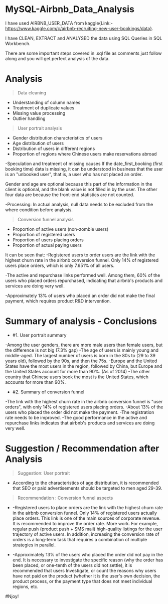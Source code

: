 # MySQL-Airbnb_Data_Analysis

I have used AIRBNB_USER_DATA from kaggle{Link:- https://www.kaggle.com/c/airbnb-recruiting-new-user-bookings/data}.

I have CLEAN, EXTRACT and ANALYSED the data using SQL Queries in SQL Workbench.

There are some important steps covered in .sql file as comments just follow along and you will get perfect analysis of the data.

# Analysis
> Data cleaning
* Understanding of column names
* Treatment of duplicate values
* Missing value processing
* Outlier handling

>  User portrait analysis
* Gender distribution characteristics of users
* Age distribution of users
* Distribution of users in different regions
* Proportion of regions where Chinese users make reservations abroad

-Speculation and treatment of missing causes
If the date_first_booking (first booking time) data is missing, it can be understood in business that the user is an "unbooked user", that is, a user who has not placed an order.

Gender and age are optional because this part of the information in the client is optional, and the blank value is not filled in by the user.
The other four data are because the front-end statistics are not counted.

-Processing: In actual analysis, null data needs to be excluded from the where condition before analysis.

> Conversion funnel analysis
* Proportion of active users (non-zombie users)
* Proportion of registered users
* Proportion of users placing orders
* Proportion of actual paying users

It can be seen that:
-Registered users to order users are the link with the highest churn rate in the airbnb conversion funnel. Only 14% of registered users place orders, which is only 7.651% of all users.

-The active and repurchase links performed well. Among them, 60% of the users who placed orders repurchased, indicating that airbnb's products and services are doing very well.

-Approximately 13% of users who placed an order did not make the final payment, which requires product R&D intervention.

# Summary of analysis - Conclusions

* #1. User portrait summary

-Among the user genders, there are more male users than female users, but the difference is not big (7.3% gap)
-The age of users is mainly young and middle-aged. The largest number of users is born in the 80s to (29 to 39 years old), followed by the 90s, and then the 75s.
-Europe and the United States have the most users in the region, followed by China, but Europe and the United States account for more than 90%. (As of 2014)
-The other country that Chinese users book the most is the United States, which accounts for more than 90%.

* #2. Summary of conversion funnel

-The link with the highest churn rate in the airbnb conversion funnel is "user orders", with only 14% of registered users placing orders.
-About 13% of the users who placed the order did not make the payment.
-The registration rate needs to be improved.
-The good performance in the active and repurchase links indicates that airbnb's products and services are doing very well.

# Suggestion / Recommendation after Analysis

> Suggestion: User portrait

* According to the characteristics of age distribution, it is recommended that SEO or paid advertisements should be targeted to men aged 29-39.

> Recommendation : Conversion funnel aspects

* -Registered users to place orders are the link with the highest churn rate in the airbnb conversion funnel. Only 14% of registered users actually place orders. This link is one of the main sources of corporate revenue. It is recommended to improve the order rate. More work. For example, regular push (product push + SMS mail) high-quality listings for the user trajectory of active users. In addition, increasing the conversion rate of orders is a long-term task that requires a combination of multiple strategies in parallel.

* -Approximately 13% of the users who placed the order did not pay in the end. It is necessary to investigate the specific reason (why the order has been placed, or one-tenth of the users did not settle), it is recommended that users Investigate, or count the reasons why users have not paid on the product (whether it is the user's own decision, the product process, or the payment type that does not meet individual regions, etc.


#Njoy!
